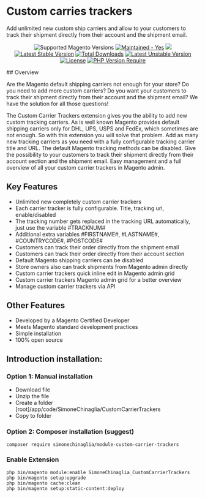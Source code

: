# Custom carries trackers
Add unlimited new custom ship carriers and allow to your customers to track their shipment directly from their account and the shipment email.

<div align="center">
  <img src="https://img.shields.io/badge/magento-2.4-brightgreen.svg?logo=magento&longCache=true" alt="Supported Magento Versions" />
   <a href="https://GitHub.com/Naereen/StrapDown.js/graphs/commit-activity" target="_blank"><img src="https://img.shields.io/badge/maintained%3F-yes-brightgreen.svg" alt="Maintained - Yes" /></a>
  <a href="https://opensource.org/licenses/GPL-3.0" target="_blank"><img src="https://img.shields.io/badge/license-GPL-blue.svg" /></a>
  <a href="https://packagist.org/packages/simonechinaglia/module-custom-carrier-trackers"><img src="http://poser.pugx.org/simonechinaglia/module-custom-carrier-trackers/v" alt="Latest Stable Version"></a> 
<a href="https://packagist.org/packages/simonechinaglia/module-custom-carrier-trackers"><img src="http://poser.pugx.org/simonechinaglia/module-custom-carrier-trackers/downloads" alt="Total Downloads"></a> 
<a href="https://packagist.org/packages/simonechinaglia/module-custom-carrier-trackers"><img src="http://poser.pugx.org/simonechinaglia/module-custom-carrier-trackers/v/unstable" alt="Latest Unstable Version"></a> 
<a href="https://packagist.org/packages/simonechinaglia/module-custom-carrier-trackers"><img src="http://poser.pugx.org/simonechinaglia/module-custom-carrier-trackers/license" alt="License"></a> 
<a href="https://packagist.org/packages/simonechinaglia/module-custom-carrier-trackers"><img src="http://poser.pugx.org/simonechinaglia/module-custom-carrier-trackers/require/php" alt="PHP Version Require"></a></p>

</div>
## Overview

Are the Magento default shipping carriers not enough for your store? Do you need to add more custom carriers? Do you want your customers to track their shipment directly from their account and the shipment email? We have the solution for all those questions!

The Custom Carrier Trackers extension gives you the ability to add new custom tracking carriers. As is well known Magento provides default shipping carriers only for DHL, UPS, USPS and FedEx, which sometimes are not enough. So with this extension you will solve that problem. Add as many new tracking carriers as you need with a fully configurable tracking carrier title and URL. The default Magento tracking methods can be disabled. Give the possibility to your customers to track their shipment directly from their account section and the shipment email. Easy management and a full overview of all your custom carrier trackers in Magento admin.

## Key Features

- Unlimited new completely custom carrier trackers
- Each carrier tracker is fully configurable. Title, tracking url, enable/disabled
- The tracking number gets replaced in the tracking URL automatically, just use the variable #TRACKNUM#
- Additional extra variables #FIRSTNAME#, #LASTNAME#, #COUNTRYCODE#, #POSTCODE#
- Customers can track their order directly from the shipment email
- Customers can track their order directly from their account section
- Default Magento shipping carriers can be disabled
- Store owners also can track shipments from Magento admin directly
- Custom carrier trackers quick inline edit in Magento admin grid
- Custom carrier trackers Magento admin grid for a better overview
- Manage custom carrier trackers via API

## Other Features

- Developed by a Magento Certified Developer
- Meets Magento standard development practices
- Simple installation
- 100% open source

## Introduction installation:

### Option 1: Manual installation
- Download file
- Unzip the file
- Create a folder [root]/app/code/SimoneChinaglia/CustomCarrierTrackers
- Copy to folder

### Option 2: Composer installation (suggest)
```
composer require simonechinaglia/module-custom-carrier-trackers
```
### Enable Extension

```
php bin/magento module:enable SimoneChinaglia_CustomCarrierTrackers
php bin/magento setup:upgrade
php bin/magento cache:clean
php bin/magento setup:static-content:deploy
